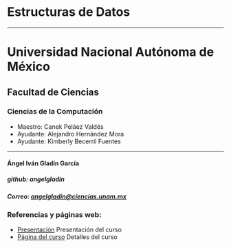 # Estructuras de Datos
----
# Universidad Nacional Autónoma de México

## Facultad de Ciencias

### Ciencias de la Computación

  - Maestro: Canek Peláez Valdés
  - Ayudante: Alejandro Hernández Mora
  - Ayudante: Kimberly Becerril Fuentes
  
----
#### Ángel Iván Gladín García
##### github: angelgladin
##### Correo: angelgladin@ciencias.unam.mx

### Referencias y páginas web:

 * [Presentación](https://web.fciencias.unam.mx/docencia/horarios/presentacion/269923) Presentación del curso
 * [Página del curso](http://aztlan.fciencias.unam.mx/~canek/2016-2-edd/) Detalles del curso
